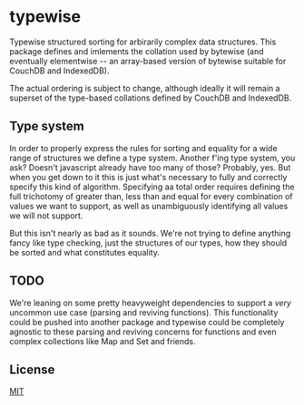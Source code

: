 typewise
=========

Typewise structured sorting for arbirarily complex data structures. This package defines and imlements the collation used by bytewise (and eventually elementwise -- an array-based version of bytewise suitable for CouchDB and IndexedDB).

The actual ordering is subject to change, although ideally it will remain a superset of the type-based collations defined by CouchDB and IndexedDB.



## Type system

In order to properly express the rules for sorting and equality for a wide range of structures we define a type system. Another f'ing type system, you ask? Doesn't javascript already have too many of those? Probably, yes. But when you get down to it this is just what's necessary to fully and correctly specify this kind of algorithm. Specifying aa total order requires defining the full trichotomy of greater than, less than and equal for every combination of values we want to support, as well as unambiguously identifying all values we will not support.

But this isn't nearly as bad as it sounds. We're not trying to define anything fancy like type checking, just the structures of our types, how they should be sorted and what constitutes equality.


## TODO

We're leaning on some pretty heavyweight dependencies to support a *very* uncommon use case (parsing and reviving functions). This functionality could be pushed into another package and typewise could be completely agnostic to these parsing and reviving concerns for functions and even complex collections like Map and Set and friends.

## License

[MIT](http://deanlandolt.mit-license.org/)
